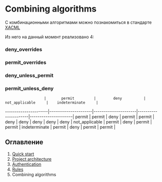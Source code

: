 # Combining algorithms

С комбинационными алгоритмами можно познакомиться в стандарте
[XACML](http://docs.oasis-open.org/xacml/3.0/xacml-3.0-core-spec-os-en.html#_Toc325047268)

Из него на данный момент реализовано 4:

### deny_overrides

### permit_overrides

### deny_unless_permit

### permit_unless_deny

                      |       permit         |        deny          |   not_applicable     |    indeterminate     |
----------------------|----------------------|----------------------|----------------------|----------------------|
       permit         |       permit         |        deny          |       permit         |       permit         |
        deny          |        deny          |        deny          |        deny          |        deny          |
   not_applicable     |       permit         |        deny          |       permit         |       permit         |
    indeterminate     |       permit         |        deny          |       permit         |       permit         |

## Оглавление
1. [Quick start](index.md)
1. [Project architecture](project_architecture.md)
1. [Authentication](authentication.md)
1. [Rules](rules.md)
1. Combining algorithms